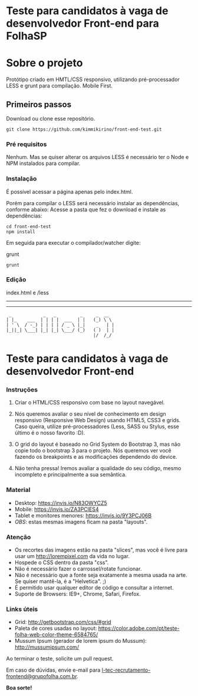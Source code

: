 # Teste para candidatos à vaga de desenvolvedor Front-end para FolhaSP

# Sobre o projeto

Protótipo criado em HMTL/CSS responsivo, utilizando pré-processador LESS e grunt para compilação.
Mobile First.

## Primeiros passos

Download ou clone esse repositório.

```
git clone https://github.com/kimmikirino/front-end-test.git
```

### Pré requisitos

Nenhum. Mas se quiser alterar os arquivos LESS é necessário ter o Node e NPM instalados para compilar.

### Instalação

É possível acessar a página apenas pelo index.html.

Porém para compilar o LESS será necessário instalar as dependências, conforme abaixo:
Acesse a pasta que fez o download e instale as dependências:

```
cd front-end-test
npm install
```

Em seguida para executar o compilador/watcher digite:

grunt

```
grunt
```

### Edição

index.html e /less

-----------------------------------------------------------------------------------------------------------------------------------------------------------------
-----------------------------------------------------------------------------------------------------------------------------------------------------------------


```
 _            _   _         _     _  __
| |_    ___  | | | |  ___  | |   (_) \ \
| ' \  / -_) | | | | / _ \ |_|    _   | |
|_||_| \___| |_| |_| \___/ (_)   ( )  | |
                                 |/  /_/
```
# Teste para candidatos à vaga de desenvolvedor Front-end

### Instruções

1. Criar o HTML/CSS responsivo com base no layout navegável.

2. Nós queremos avaliar o seu nível de conhecimento em design responsivo (Responsive Web Design) usando HTML5, CSS3 e grids. Caso queira, utilize pré-processadores (Less, SASS ou Stylus, esse último é o nosso favorito :D).

3. O grid do layout é baseado no Grid System do Bootstrap 3, mas não copie todo o bootstrap 3 para o projeto. Nós queremos ver você fazendo os breakpoints e as modificações dependendo do device.

4. Não tenha pressa! Iremos avaliar a qualidade do seu código, mesmo incompleto e principalmente a sua semântica.

### Material

* Desktop: https://invis.io/N83OWYCZ5
* Mobile: https://invis.io/ZA3PCIES4
* Tablet e monitores menores: https://invis.io/9Y3PCJ06B
* *OBS*: estas mesmas imagens ficam na pasta "layouts".

### Atenção

* Os recortes das imagens estão na pasta "slices", mas você é livre para usar um http://lorempixel.com da vida no lugar.
* Hospede o CSS dentro da pasta "css".
* Não é necessário fazer o carrossel/rotate funcionar.
* Não é necessário que a fonte seja exatamente a mesma usada na arte. Se quiser mantê-la, é a "Helvetica". ;)
* É permitido usar qualquer editor de código e consultar a internet.
* Suporte de Browsers: IE9+, Chrome, Safari, Firefox.

### Links úteis

* Grid: http://getbootstrap.com/css/#grid
* Paleta de cores usadas no layout: https://color.adobe.com/pt/teste-folha-web-color-theme-6584765/
* Mussum Ipsum (gerador de lorem ipsum do Mussum): http://mussumipsum.com/

Ao terminar o teste, solicite um pull request.

Em caso de dúvidas, envie e-mail para l-tec-recrutamento-frontend@grupofolha.com.br.

**Boa sorte!**


